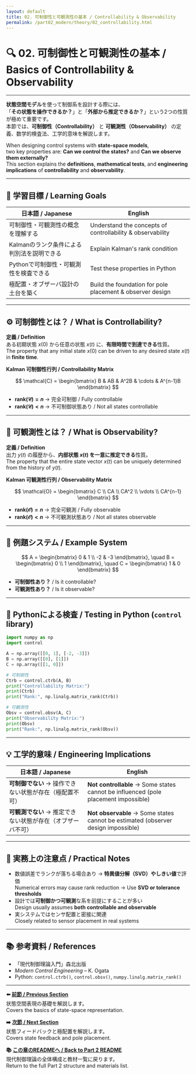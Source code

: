 ```yaml
---
layout: default
title: 02. 可制御性と可観測性の基本 / Controllability & Observability
permalink: /part02_modern/theory/02_controllability.html
---
```


# 🔍 02. 可制御性と可観測性の基本 / Basics of Controllability & Observability

---

**状態空間モデル**を使って制御系を設計する際には、  
「**その状態を操作できるか？**」と「**外部から推定できるか？**」という2つの性質が極めて重要です。  
本節では、**可制御性（Controllability）** と **可観測性（Observability）** の定義、数学的検査法、工学的意味を解説します。

When designing control systems with **state-space models**,  
two key properties are: **Can we control the states?** and **Can we observe them externally?**  
This section explains the **definitions**, **mathematical tests**, and **engineering implications** of **controllability** and **observability**.

---

## 🎯 学習目標 / Learning Goals

| 日本語 / Japanese | English |
|-------------------|---------|
| 可制御性・可観測性の概念を理解する | Understand the concepts of controllability & observability |
| Kalmanのランク条件による判別法を説明できる | Explain Kalman's rank condition |
| Pythonで可制御性・可観測性を検査できる | Test these properties in Python |
| 極配置・オブザーバ設計の土台を築く | Build the foundation for pole placement & observer design |

---

## ⚙️ 可制御性とは？ / What is Controllability?

**定義 / Definition**  
ある初期状態 $x(0)$ から任意の状態 $x(t)$ に、**有限時間で到達できる**性質。  
The property that any initial state $x(0)$ can be driven to any desired state $x(t)$ in **finite time**.

**Kalman 可制御性行列 / Controllability Matrix**  

$$
\mathcal{C} =
\begin{bmatrix}
B & AB & A^2B & \cdots & A^{n-1}B
\end{bmatrix}
$$

- **$\mathrm{rank}(\mathcal{C}) = n$** → 完全可制御 / Fully controllable  
- **$\mathrm{rank}(\mathcal{C}) < n$** → 不可制御状態あり / Not all states controllable

---

## 👀 可観測性とは？ / What is Observability?

**定義 / Definition**  
出力 $y(t)$ の履歴から、**内部状態 $x(t)$ を一意に推定できる**性質。  
The property that the entire state vector $x(t)$ can be uniquely determined from the history of $y(t)$.

**Kalman 可観測性行列 / Observability Matrix**  

$$
\mathcal{O} =
\begin{bmatrix}
C \\
CA \\
CA^2 \\
\vdots \\
CA^{n-1}
\end{bmatrix}
$$

- **$\mathrm{rank}(\mathcal{O}) = n$** → 完全可観測 / Fully observable  
- **$\mathrm{rank}(\mathcal{O}) < n$** → 不可観測状態あり / Not all states observable

---

## 📘 例題システム / Example System

$$
A = \begin{bmatrix}
0 & 1 \\
-2 & -3
\end{bmatrix}, \quad
B = \begin{bmatrix}
0 \\
1
\end{bmatrix}, \quad
C = \begin{bmatrix}
1 & 0
\end{bmatrix}
$$

- **可制御性あり？** / Is it controllable?  
- **可観測性あり？** / Is it observable?

---

## 🧪 Pythonによる検査 / Testing in Python (`control` library)

```python
import numpy as np
import control

A = np.array([[0, 1], [-2, -3]])
B = np.array([[0], [1]])
C = np.array([[1, 0]])

# 可制御性
Ctrb = control.ctrb(A, B)
print("Controllability Matrix:")
print(Ctrb)
print("Rank:", np.linalg.matrix_rank(Ctrb))

# 可観測性
Obsv = control.obsv(A, C)
print("Observability Matrix:")
print(Obsv)
print("Rank:", np.linalg.matrix_rank(Obsv))
```

---

## 💡 工学的意味 / Engineering Implications

| 日本語 / Japanese | English |
|-------------------|---------|
| **可制御でない** → 操作できない状態が存在（極配置不可） | **Not controllable** → Some states cannot be influenced (pole placement impossible) |
| **可観測でない** → 推定できない状態が存在（オブザーバ不可） | **Not observable** → Some states cannot be estimated (observer design impossible) |

---

## 🧠 実務上の注意点 / Practical Notes

- 数値誤差でランクが落ちる場合あり → **特異値分解（SVD）やしきい値**で評価  
  Numerical errors may cause rank reduction → Use **SVD or tolerance thresholds**
- 設計では**可制御かつ可観測**な系を前提にすることが多い  
  Design usually assumes **both controllable and observable**
- 実システムではセンサ配置と密接に関連  
  Closely related to sensor placement in real systems

---

## 📚 参考資料 / References

- 「現代制御理論入門」森北出版  
- *Modern Control Engineering* – K. Ogata  
- Python: `control.ctrb()`, `control.obsv()`, `numpy.linalg.matrix_rank()`

---

**⬅️ [前節 / Previous Section](https://samizo-aitl.github.io/EduController/part02_modern/theory/01_state_space.html)**  
状態空間表現の基礎を解説します。  
Covers the basics of state-space representation.

**➡️ [次節 / Next Section](https://samizo-aitl.github.io/EduController/part02_modern/theory/03_state_feedback.html)**  
状態フィードバックと極配置を解説します。  
Covers state feedback and pole placement.

**📚 [この章のREADMEへ / Back to Part 2 README](https://samizo-aitl.github.io/EduController/part02_modern/README.html)**  
現代制御理論の全体構成と教材一覧に戻ります。  
Return to the full Part 2 structure and materials list.
